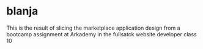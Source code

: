 # blanja
This is the result of slicing the marketplace application design from a bootcamp assignment at Arkademy in the fullsatck website developer class 10

